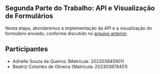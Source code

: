 ## Segunda Parte do Trabalho: API e Visualização de Formulários

Nesta etapa, abordaremos a implementação da API e a visualização do formulário enviado, conforme discutido no [arquivo anterior](https://github.com/beea5/trabalho_html).


## Participantes
- Adrielle Souza de Queiroz (Matrícula: 202303845901)
- Beatriz Colombo de Oliveira (Matrícula: 202303878451)
